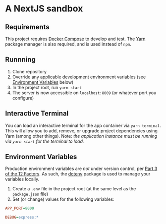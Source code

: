 # A NextJS sandbox

## Requirements
This project requires [Docker Compose](https://docs.docker.com/compose/overview/) to develop and test. The [Yarn](https://yarnpkg.com) package manager is also required, and is used instead of `npm`.

## Runnning
1. Clone repository
2. Override any applicable development environment variables (see [Environment Variables](#environment-variables) below)
3. In the project root, run `yarn start`
4. The server is now accessible on `localhost:8009` (or whatever port you configure)

## Interactive Terminal
You can load an interactive terminal for the app container via `yarn terminal`. This will allow you to add, remove, or upgrade project dependencies using Yarn (among other things). Note: _the application instance must be running via `yarn start` for the terminal to load._

## Environment Variables
Production environment variables are *not* under version control, per [Part 3 of the 12 Factors](https://12factor.net/config). As such, the [dotenv](https://www.npmjs.com/package/dotenv) package is used to manage your variables locally.
1. Create a `.env` file in the project root (at the same level as the `package.json` file)
2. Set (or change) values for the following variables:
```ini
APP_PORT=8009

DEBUG=express:*
```
